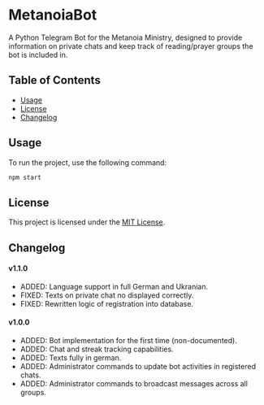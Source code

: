 # MetanoiaBot
 A Python Telegram Bot for the Metanoia Ministry, designed to provide information on private chats and keep track of reading/prayer groups the bot is included in.

## Table of Contents
- [Usage](#usage)
- [License](#license)
- [Changelog](#changelog)

## Usage
To run the project, use the following command:
```bash
npm start
```

## License
This project is licensed under the [MIT License](LICENSE).

## Changelog
#### v1.1.0
- ADDED: Language support in full German and Ukranian.
- FIXED: Texts on private chat no displayed correctly.
- FIXED: Rewritten logic of registration into database.

#### v1.0.0
- ADDED: Bot implementation for the first time (non-documented).
- ADDED: Chat and streak tracking capabilities.
- ADDED: Texts fully in german.
- ADDED: Administrator commands to update bot activities in registered chats.
- ADDED: Administrator commands to broadcast messages across all groups.
